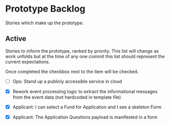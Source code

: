 # Prototype Backlog

Stories which make up the prototype.

## Active

Stories to inform the prototype, ranked by priority. This list will change as work unfolds but at
the time of any one commit this list should represent the current expectations.

Once completed the checkbox next to the item will be checked.

- [ ] Ops: Stand up a publicly accessible service in cloud

- [x] Rework event processing logic to extract the informational messages from the event data (not hardcoded in template file)

- [x] Applicant: I can select a Fund for Application and I see a skeleton Form 

- [x] Applicant: The Application Questions payload is manifested in a form
